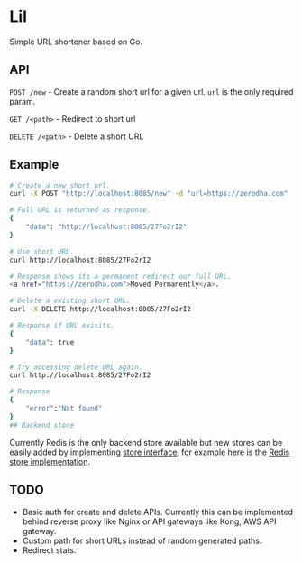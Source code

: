 # Lil

Simple URL shortener based on Go.

## API

`POST /new`         - Create a random short url for a given url. `url` is the only required param.

`GET /<path>`       - Redirect to short url

`DELETE /<path>`    - Delete a short URL

## Example

```sh
# Create a new short url.
curl -X POST "http://localhost:8085/new" -d "url=https://zerodha.com"

# Full URL is returned as response.
{
    "data": "http://localhost:8085/27Fo2rI2"
}

# Use short URL.
curl http://localhost:8085/27Fo2rI2

# Response shows its a permanent redirect our full URL.
<a href="https://zerodha.com">Moved Permanently</a>.

# Delete a existing short URL.
curl -X DELETE http://localhost:8085/27Fo2rI2

# Response if URL exisits.
{
    "data": true
}

# Try accessing delete URL again.
curl http://localhost:8085/27Fo2rI2

# Response
{
    "error":"Not found"
}
## Backend store
```

Currently Redis is the only backend store available but new stores can be easily
added by implementing [store interface](store/store.go), for example here is the
[Redis store implementation](store/redis/store.go).

## TODO

- Basic auth for create and delete APIs. Currently this can be implemented
  behind reverse proxy like Nginx or API gateways like Kong, AWS API gateway.
- Custom path for short URLs instead of random generated paths.
- Redirect stats.

